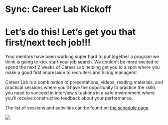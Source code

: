 # Sync: Career Lab Kickoff

# Let’s do this! Let’s get you that first/next tech job!!!

Your mentors have been working super hard to put together a program we think is going to kick start your job search. We couldn’t be more excited to spend the next 2 weeks of Career Lab helping get you to a spot where you make a good first impression to recruiters and hiring managers!

Career Lab is a combination of presentations, videos, reading materials, and practical sessions where you’ll have the opportunity to practice the skills you need to succeed in interview situations in a safe environment where you’ll receive constructive feedback about your performance.

The list of sessions and activities can be found on [the schedule page](https://www.notion.so/6cd08403f262494a9df67499a8bf89ae).

![](https://media.giphy.com/media/3BMtWpQEVqwNk1aNWR/giphy.gif)
